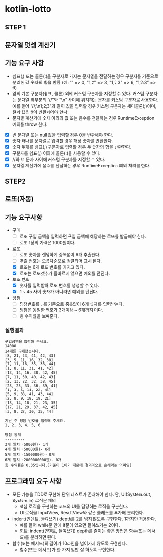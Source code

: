 # kotlin-lotto

## STEP 1

## 문자열 덧셈 계산기

## 기능 요구 사항

- 쉼표(,) 또는 콜론(:)을 구분자로 가지는 문자열을 전달하는 경우 구분자를 기준으로 분리한 각 숫자의 합을 반환 (예: “” => 0, "1,2" => 3, "1,2,3" => 6, “1,2:3” => 6)
- 앞의 기본 구분자(쉼표, 콜론) 외에 커스텀 구분자를 지정할 수 있다. 커스텀 구분자는 문자열 앞부분의 “//”와 “\n” 사이에 위치하는 문자를 커스텀 구분자로 사용한다. 예를 들어 “//;\n1;2;3”과
  같이 값을 입력할 경우 커스텀 구분자는 세미콜론(;)이며, 결과 값은 6이 반환되어야 한다.
- 문자열 계산기에 숫자 이외의 값 또는 음수를 전달하는 경우 RuntimeException 예외를 throw 한다.

- [X] 빈 문자열 또는 null 값을 입력할 경우 0을 반환해야 한다.
- [X] 숫자 하나를 문자열로 입력할 경우 해당 숫자를 반환한다.
- [X] 숫자 두개를 쉼표(,) 구분자로 입력할 경우 두 숫자의 합을 반환한다.
- [X] 구분자를 쉼표(,) 이외에 콜론(:)을 사용할 수 있다.
- [X] //와 \\n 문자 사이에 커스텀 구분자를 지정할 수 있다.
- [X] 문자열 계산기에 음수를 전달하는 경우 RuntimeException 예외 처리를 한다.

## STEP2

## 로또(자동)

## 기능 요구사항

- 구매
  - [ ] 로또 구입 금액을 입력하면 구입 금액에 해당하는 로또를 발급해야 한다.
  - [ ] 로또 1장의 가격은 1000원이다.

- 로또
  - [ ] 로또 숫자를 랜덤하게 중복없이 6개 추출한다.
  - [ ] 추출 번호는 오름차순으로 정렬되어 표시 된다.
  - [X] 로또는 6개 로또 번호를 가지고 있다.
  - [X] 로또는 로또갯수가 올바르지 않으면 예외를 던진다.

- 로또 번호
  - [X] 숫자를 입력받아 로또 번호를 생성할 수 있다.
  - [X] 1 ~ 45 사이 숫자가 아니라면 예외를 던진다.

- 당첨
  - [ ] 당첨번호를 , 를 기준으로 중복없이 6개 숫자를 입력받는다.
  - [ ] 당첨은 동일한 번호가 3개이상 ~ 6개까지 이다.
  - [ ] 총 수익률을 보여준다.

### 실행결과

```
구입금액을 입력해 주세요.
14000
14개를 구매했습니다.
[8, 21, 23, 41, 42, 43]
[3, 5, 11, 16, 32, 38]
[7, 11, 16, 35, 36, 44]
[1, 8, 11, 31, 41, 42]
[13, 14, 16, 38, 42, 45]
[7, 11, 30, 40, 42, 43]
[2, 13, 22, 32, 38, 45]
[23, 25, 33, 36, 39, 41]
[1, 3, 5, 14, 22, 45]
[5, 9, 38, 41, 43, 44]
[2, 8, 9, 18, 19, 21]
[13, 14, 18, 21, 23, 35]
[17, 21, 29, 37, 42, 45]
[3, 8, 27, 30, 35, 44]

지난 주 당첨 번호를 입력해 주세요.
1, 2, 3, 4, 5, 6

당첨 통계
---------
3개 일치 (5000원)- 1개
4개 일치 (50000원)- 0개
5개 일치 (1500000원)- 0개
6개 일치 (2000000000원)- 0개
총 수익률은 0.35입니다.(기준이 1이기 때문에 결과적으로 손해라는 의미임)
```

## 프로그래밍 요구 사항

- 모든 기능을 TDD로 구현해 단위 테스트가 존재해야 한다. 단, UI(System.out, System.in) 로직은 제외
  - 핵심 로직을 구현하는 코드와 UI를 담당하는 로직을 구분한다.
  - UI 로직을 InputView, ResultView와 같은 클래스를 추가해 분리한다.
- indent(인덴트, 들여쓰기) depth를 2를 넘지 않도록 구현한다. 1까지만 허용한다.
  - 예를 들어 while문 안에 if문이 있으면 들여쓰기는 2이다.
  - 힌트: indent(인덴트, 들여쓰기) depth를 줄이는 좋은 방법은 함수(또는 메서드)를 분리하면 된다.
- 함수(또는 메서드)의 길이가 10라인을 넘어가지 않도록 구현한다.
  - 함수(또는 메서드)가 한 가지 일만 잘 하도록 구현한다. 
